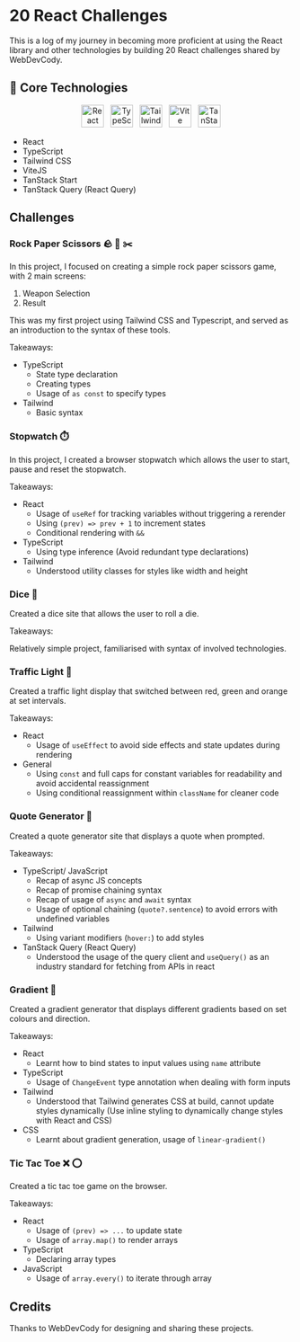 # 20 React Challenges

This is a log of my journey in becoming more proficient at using the React library and other technologies by building 20 React challenges shared by WebDevCody.

## 🚀 Core Technologies

<p align="center">
  <img src="https://cdn.jsdelivr.net/gh/devicons/devicon@latest/icons/react/react-original.svg" alt="React" width="40" />
  &nbsp;
  <img src="https://cdn.jsdelivr.net/gh/devicons/devicon@latest/icons/typescript/typescript-original.svg" alt="TypeScript" width="40" />   
  &nbsp;
  <img src="https://cdn.jsdelivr.net/gh/devicons/devicon@latest/icons/tailwindcss/tailwindcss-original.svg" alt="Tailwind CSS" width="40" />
  &nbsp;
  <img src="https://cdn.jsdelivr.net/gh/devicons/devicon@latest/icons/vitejs/vitejs-original.svg" alt="Vite" width="40" height="40"/>
  &nbsp;
  <img src="https://tanstack.com/assets/splash-dark-8nwlc0Nt.png" alt="TanStack Start" width="40" height="40"/>
</p>

- React
- TypeScript
- Tailwind CSS
- ViteJS
- TanStack Start
- TanStack Query (React Query)


## Challenges

### Rock Paper Scissors 🪨 📄 ✂️ 

In this project, I focused on creating a simple rock paper scissors game, with 2 main screens:

1. Weapon Selection
2. Result

This was my first project using Tailwind CSS and Typescript, and served as an introduction to the syntax of these tools.

Takeaways:
- TypeScript
  - State type declaration
  - Creating types
  - Usage of `as const` to specify types
- Tailwind
  - Basic syntax

### Stopwatch ⏱️

In this project, I created a browser stopwatch which allows the user to start, pause and reset the stopwatch.

Takeaways:
- React
  - Usage of `useRef` for tracking variables without triggering a rerender
  - Using `(prev) => prev + 1` to increment states
  - Conditional rendering with `&&`
- TypeScript
  - Using type inference (Avoid redundant type declarations)
- Tailwind
  - Understood utility classes for styles like width and height

### Dice 🎲

Created a dice site that allows the user to roll a die.

Takeaways:

Relatively simple project, familiarised with syntax of involved technologies.

### Traffic Light 🚦

Created a traffic light display that switched between red, green and orange at set intervals.

Takeaways:
- React
  - Usage of `useEffect` to avoid side effects and state updates during rendering
- General
  - Using `const` and full caps for constant variables for readability and avoid accidental reassignment
  - Using conditional reassignment within `className` for cleaner code

### Quote Generator 💬

Created a quote generator site that displays a quote when prompted.

Takeaways:
- TypeScript/ JavaScript
  - Recap of async JS concepts
  - Recap of promise chaining syntax
  - Recap of usage of `async` and `await` syntax
  - Usage of optional chaining (`quote?.sentence`) to avoid errors with undefined variables
- Tailwind
  - Using variant modifiers (`hover:`) to add styles
- TanStack Query (React Query)
  - Understood the usage of the query client and `useQuery()` as an industry standard for fetching from APIs in react

### Gradient 🌈

Created a gradient generator that displays different gradients based on set colours and direction.

Takeaways:
- React
  - Learnt how to bind states to input values using `name` attribute
- TypeScript
  - Usage of `ChangeEvent` type annotation when dealing with form inputs
- Tailwind
  - Understood that Tailwind generates CSS at build, cannot update styles dynamically (Use inline styling to dynamically change styles with React and CSS)
- CSS
  - Learnt about gradient generation, usage of `linear-gradient()`

### Tic Tac Toe ❌ ⭕

Created a tic tac toe game on the browser.

Takeaways:
- React
  - Usage of `(prev) => ...` to update state
  - Usage of `array.map()` to render arrays
- TypeScript
  - Declaring array types
- JavaScript
  - Usage of `array.every()` to iterate through array

## Credits
Thanks to WebDevCody for designing and sharing these projects.